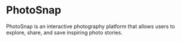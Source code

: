 # PhotoSnap
PhotoSnap is an interactive photography platform that allows users to explore, share, and save inspiring photo stories.
